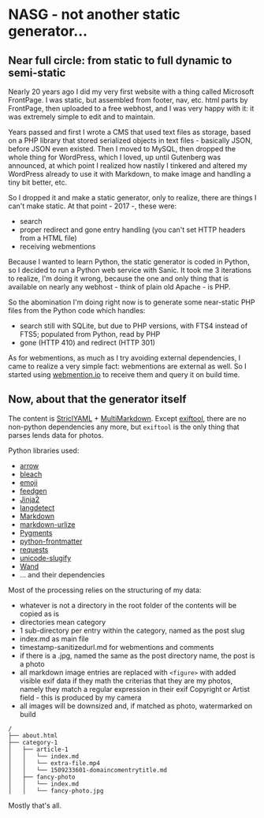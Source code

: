 # NASG - not another static generator...

## Near full circle: from static to full dynamic to semi-static

Nearly 20 years ago I did my very first website with a thing called Microsoft FrontPage. I was static, but assembled from footer, nav, etc. html parts by FrontPage, then uploaded to a free webhost, and I was very happy with it: it was extremely simple to edit and to maintain.

Years passed and first I wrote a CMS that used text files as storage, based on a PHP library that stored serialized objects in text files - basically JSON, before JSON even existed. Then I moved to MySQL, then dropped the whole thing for WordPress, which I loved, up until Gutenberg was announced, at which point I realized how nastily I tinkered and altered my WordPress already to use it with Markdown, to make image and handling a tiny bit better, etc.

So I dropped it and make a static generator, only to realize, there are things I can't make static. At that point - 2017 -, these were:

- search
- proper redirect and gone entry handling (you can't set HTTP headers from a HTML file)
- receiving webmentions

Because I wanted to learn Python, the static generator is coded in Python, so I decided to run a Python web service with Sanic. It took me 3 iterations to realize, I'm doing it wrong, because the one and only thing that is available on nearly any webhost - think of plain old Apache - is PHP.

So the abomination I'm doing right now is to generate some near-static PHP files from the Python code which handles:

- search
  still with SQLite, but due to PHP versions, with FTS4 instead of FTS5; populated from Python, read by PHP
- gone (HTTP 410) and redirect (HTTP 301)

As for webmentions, as much as I try avoiding external dependencies, I came to realize a very simple fact: webmentions are external as well. So I started using [webmention.io](http://webmention.io) to receive them and query it on build time.

## Now, about that the generator itself

The content is [StriclYAML](https://github.com/crdoconnor/strictyaml) + [MultiMarkdown](http://fletcherpenney.net/multimarkdown/features/). Except [exiftool](https://www.sno.phy.queensu.ca/~phil/exiftool/), there are no non-python dependencies any more, but `exiftool` is the only thing that parses lends data for photos.

Python libraries used:

- [arrow](https://arrow.readthedocs.io/en/latest/)
- [bleach](https://github.com/mozilla/bleach)
- [emoji](https://github.com/carpedm20/emoji/)
- [feedgen](https://github.com/lkiesow/python-feedgen)
- [Jinja2](http://jinja.pocoo.org/)
- [langdetect](https://github.com/Mimino666/langdetect)
- [Markdown](https://github.com/Python-Markdown/markdown)
- [markdown-urlize](https://github.com/r0wb0t/markdown-urlize)
- [Pygments](http://pygments.org/)
- [python-frontmatter](https://github.com/eyeseast/python-frontmatter)
- [requests](http://docs.python-requests.org/en/master/)
- [unicode-slugify](https://github.com/mozilla/unicode-slugify)
- [Wand](http://docs.wand-py.org/en/0.4.4/)
- ... and their dependencies

Most of the processing relies on the structuring of my data:

- whatever is not a directory in the root folder of the contents will be copied as is
- directories mean category
- 1 sub-directory per entry within the category, named as the post slug
- index.md as main file
- timestamp-sanitizedurl.md for webmentions and comments
- if there is a .jpg, named the same as the post directory name, the post is a photo
- all markdown image entries are replaced with `<figure>` with added visible exif data if they math the criterias that they are my photos, namely they match a regular expression in their exif Copyright or Artist field - this is produced by my camera
- all images will be downsized and, if matched as photo, watermarked on build

```
/
├── about.html
├── category-1
│   ├── article-1
│   │   └── index.md
│   │   └── extra-file.mp4
│   │   └── 1509233601-domaincomentrytitle.md
│   ├── fancy-photo
│   │   └── index.md
│   │   └── fancy-photo.jpg
```

Mostly that's all.
